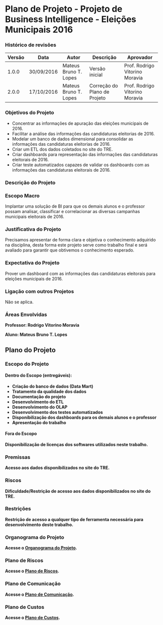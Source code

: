 # Plano de Projeto - Projeto de Business Intelligence - Eleições Municipais 2016 #

### Histórico de revisões ###

| Versão  | Data | Autor  | Descrição | Aprovador |
| ------------- | ------------- | ------------- | ------------- | ------------- |
| 1.0.0  | 30/09/2016  | Mateus Bruno T. Lopes  | Versão inicial  | Prof. Rodrigo Vitorino Moravia |
| 2.0.0  | 17/10/2016  | Mateus Bruno T. Lopes  | Correção do Plano de Projeto | Prof. Rodrigo Vitorino Moravia |

### Objetivos do Projeto ###

* Concentrar as informações de apuração das eleições municipais de 2016.
* Facilitar a análise das informações das candidaturas eleitorias de 2016.
* Modelar um banco de dados dimensional para consolidar as informações das candidaturas eleitorias de 2016.
* Criar um ETL dos dados coletados no site do TRE.
* Criar dashboards para representação das informações das candidaturas eleitorais de 2016.
* Criar teste automatizados capazes de validar os dashboards com as informações das candidaturas eleitorais de 2016.

### Descrição do Projeto ###

### Escopo Macro ###

<p>Implantar uma solução de BI para que os demais alunos e o professor possam analisar, classificar e correlacionar as diversas campanhas municipais eleitorais de 2016.</p>

### Justificativa do Projeto ###

<p>Precisamos apresentar de forma clara e objetiva o conhecimento adquirido na disciplina, desta forma este projeto serve como trabalho final e será avaliado para garantir que obtivemos o conhecimento esperado.</p>

### Expectativa do Projeto ###

<p>Prover um dashboard com as informações das candidaturas eleitorais para eleições municipais de 2016.</p>

### Ligação com outros Projetos ###

<p>Não se aplica.</p>

### Áreas Envolvidas ###

<p><strong>Professor:<strong> Rodrigo Vitorino Moravia</p>
<p><strong>Aluno:<strong> Mateus Bruno T. Lopes</p>

## Plano do Projeto ##

### Escopo do Projeto ###

#### Dentro do Escopo (entregáveis): ####
* Criação do banco de dados (Data Mart)
* Tratamento da qualidade dos dados
* Documentação do projeto
* Desenvolvimento do ETL
* Desenvolvimento do OLAP
* Desenvolvimento dos testes automatizados
* Disponibilização dos dashboards para os demais alunos e o professor
* Apresentação do trabalho

#### Fora do Escopo ####
<p>Disponibilização de licenças dos softwares utilizados neste trabalho.</p>

### Premissas ###
<p>Acesso aos dados disponibilizados no site do TRE.</p>

### Riscos ###
<p>Dificuldade/Restrição de acesso aos dados disponibilizados no site do TRE.</p>

### Restrições ###
<p>Restrição de acesso a qualquer tipo de ferramenta necessária para desenvolvimento deste trabalho.</p>

### Organograma do Projeto ###

Acesse o [Organograma do Projeto](https://github.com/mateusblopes/fazendo-bi-do-zero/blob/master/2.%20Planejamento/Organograma.md).

### Plano de Riscos ###

Acesse o [Plano de Riscos](https://github.com/mateusblopes/fazendo-bi-do-zero/blob/master/2.%20Planejamento/Plano%20de%20Riscos.md).

### Plano de Comunicação ###

Acesse o [Plano de Comunicação](https://github.com/mateusblopes/fazendo-bi-do-zero/blob/master/2.%20Planejamento/Plano%20de%20Comunicacao.md).

### Plano de Custos ###

Acesse o [Plano de Custos](https://github.com/mateusblopes/fazendo-bi-do-zero/blob/master/2.%20Planejamento/Plano%20de%20Custos.md).